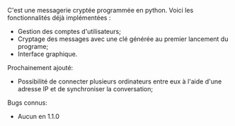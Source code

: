 C'est une messagerie cryptée programmée en python. Voici les fonctionnalités déjà implémentées :
 - Gestion des comptes d'utilisateurs;
 - Cryptage des messages avec une clé générée au premier lancement du programe;
 - Interface graphique.

Prochainement ajouté:
 - Possibilité de connecter plusieurs ordinateurs entre eux à l'aide d'une adresse IP et de synchroniser la conversation;

Bugs connus:
 - Aucun en 1.1.0
